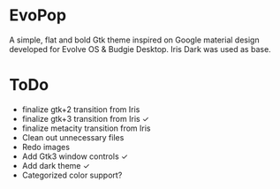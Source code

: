 EvoPop
====

A simple, flat and bold Gtk theme inspired on Google material design developed for Evolve OS  & Budgie Desktop.
Iris Dark was used as base.

ToDo
====
- finalize gtk+2 transition from Iris
- finalize gtk+3 transition from Iris ✓
- finalize metacity transition from Iris
- Clean out unnecessary files
- Redo images
- Add Gtk3 window controls ✓
- Add dark theme ✓
- Categorized color support?
